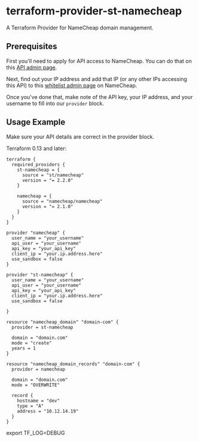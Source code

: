 terraform-provider-st-namecheap
===============================

A Terraform Provider for NameCheap domain management.

## Prerequisites

First you'll need to apply for API access to NameCheap. You can do that on
this [API admin page](https://ap.www.namecheap.com/settings/tools/apiaccess/).

Next, find out your IP address and add that IP (or any other IPs accessing this
API) to this [whitelist admin page](https://ap.www.namecheap.com/settings/tools/apiaccess/whitelisted-ips) on NameCheap.

Once you've done that, make note of the API key, your IP address, and your
username to fill into our `provider` block.

## Usage Example

Make sure your API details are correct in the provider block.

Terraform 0.13 and later:

```hcl
terraform {
  required_providers {
    st-namecheap = {
      source = "st/namecheap"
      version = "= 2.2.0"
    }

    namecheap = {
      source = "namecheap/namecheap"
      version = "= 2.1.0"
    }
  }
}

provider "namecheap" {
  user_name = "your_username"
  api_user = "your_username"
  api_key = "your_api_key"
  client_ip = "your.ip.address.here"
  use_sandbox = false
}

provider "st-namecheap" {
  user_name = "your_username"
  api_user = "your_username"
  api_key = "your_api_key"
  client_ip = "your.ip.address.here"
  use_sandbox = false

}

resource "namecheap_domain" "domain-com" {
  provider = st-namecheap

  domain = "domain.com"
  mode = "create"
  years = 1
}

resource "namecheap_domain_records" "domain-com" {
  provider = namecheap

  domain = "domain.com"
  mode = "OVERWRITE"

  record {
    hostname = "dev"
    type = "A"
    address = "10.12.14.19"
  }
}

```

export TF_LOG=DEBUG
